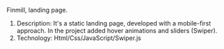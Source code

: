Finmill, landing page.
1. Description:
 It's a static landing page, developed with a mobile-first approach. In the project added hover animations and sliders (Swiper).
2. Technology:
   Html/Css/JavaScript/Swiper.js 
